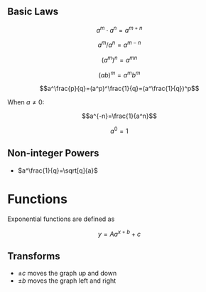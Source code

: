 ## Basic Laws

$$a^m \cdot a^n=a^{m+n}$$

$$a^m/a^n=a^{m-n}$$

$$(a^m)^n=a^{mn}$$

$$(ab)^m=a^mb^m$$

$$a^\frac{p}{q}=(a^p)^\frac{1}{q}=(a^\frac{1}{q})^p$$

When $a\neq0$:

$$a^{-n}=\frac{1}{a^n}$$

$$a^0=1$$
## Non-integer Powers
* $a^\frac{1}{q}=\sqrt[q]{a}$
# Functions
Exponential functions are defined as 

$$y=Aa^{x+b}+c$$
## Transforms
* $\pm c$ moves the graph up and down
* $\pm b$ moves the graph left and right